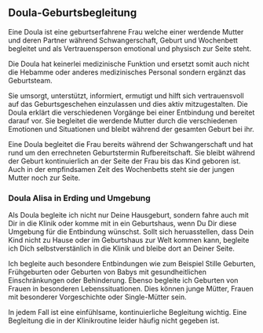 ## Doula-Geburtsbegleitung

Eine Doula ist eine geburtserfahrene Frau welche einer werdende Mutter und deren Partner während Schwangerschaft, Geburt und Wochenbett begleitet und als Vertrauensperson emotional und physisch zur Seite steht.

Die Doula hat keinerlei medizinische Funktion und ersetzt somit auch nicht die Hebamme oder anderes medizinisches Personal sondern ergänzt das Geburtsteam.

Sie umsorgt, unterstützt, informiert, ermutigt und hilft sich vertrauensvoll auf das Geburtsgeschehen einzulassen und dies aktiv mitzugestalten. Die Doula erklärt die verschiedenen Vorgänge bei einer Entbindung und bereitet darauf vor. Sie begleitet die werdende Mutter durch die verschiedenen Emotionen und Situationen und bleibt während der gesamten Geburt bei ihr.

Eine Doula begleitet die Frau bereits während der Schwangerschaft und hat rund um den errechneten Geburtstermin Rufbereitschaft. Sie bleibt während der Geburt kontinuierlich an der Seite der Frau bis das Kind geboren ist. Auch in der empfindsamen Zeit des Wochenbetts steht sie der jungen Mutter noch zur Seite.

### Doula Alisa in Erding und Umgebung

Als Doula begleite ich nicht nur Deine Hausgeburt, sondern fahre auch mit Dir in die Klinik oder komme mit in ein Geburtshaus, wenn Du Dir diese Umgebung für die Entbindung wünschst. Sollt sich heruasstellen, dass Dein Kind nicht zu Hause oder im Geburtshaus zur Welt kommen kann, begleite ich Dich selbstverstänlich in die Klinik und bleibe dort an Deiner Seite.

Ich begleite auch besondere Entbindungen wie zum Beispiel Stille Geburten, Frühgeburten oder Geburten von Babys mit gesundheitlichen Einschränkungen oder Behinderung.
Ebenso begleite ich Geburten von Frauen in besonderen Lebenssituationen. Dies können junge Mütter, Frauen mit besonderer Vorgeschichte oder Single-Mütter sein.

In jedem Fall ist eine einfühlsame, kontinuierliche Begleitung wichtig. Eine Begleitung die in der Klinikroutine leider häufig nicht gegeben ist.
